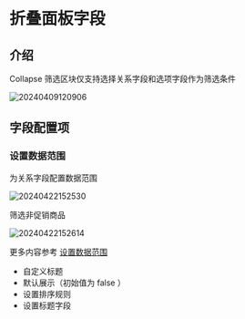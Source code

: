 # 折叠面板字段

## 介绍

Collapse 筛选区块仅支持选择关系字段和选项字段作为筛选条件

![20240409120906](https://nocobase-docs.oss-cn-beijing.aliyuncs.com/20240409120906.png)

## 字段配置项

### 设置数据范围

为关系字段配置数据范围

![20240422152530](https://nocobase-docs.oss-cn-beijing.aliyuncs.com/20240422152530.png)

筛选非促销商品

![20240422152614](https://nocobase-docs.oss-cn-beijing.aliyuncs.com/20240422152614.png)

更多内容参考 [设置数据范围](/handbook/ui/fields/field-settings/data-scope)

- 自定义标题
- 默认展示（初始值为 false ）
- 设置排序规则
- 设置标题字段
